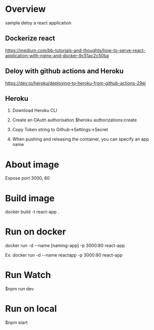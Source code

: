 # Overview
sample deloy a react application

## Dockerize react
https://medium.com/bb-tutorials-and-thoughts/how-to-serve-react-application-with-nginx-and-docker-9c51ac2c50ba

## Deloy with github actions and Heroku
https://dev.to/heroku/deploying-to-heroku-from-github-actions-29ej

## Heroku
1. Download Heroku CLI
2. Create an OAuth authorisation
$heroku authorizations:create

3. Copy Token string to Github->Settings->Secret

4. When pushing and releasing the container, you can specify an app name

# About image
Expose port 3000, 80

# Build image
docker build -t react-app .

# Run on docker
docker run -d --name [naming-app] -p 3000:80 react-app

Ex: docker run -d --name reactapp -p 3000:80 react-app

# Run Watch
$npm run dev

# Run on local
$npm start

